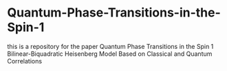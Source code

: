 # Quantum-Phase-Transitions-in-the-Spin-1
this is a repository for the paper Quantum Phase Transitions in the Spin 1 Bilinear-Biquadratic Heisenberg Model Based on Classical and Quantum Correlations
